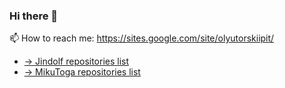 ### Hi there 👋

📫 How to reach me: https://sites.google.com/site/olyutorskiipit/

- [→ Jindolf repositories list](https://github.com/olyutorskii/Jindolf/wiki/Jindolf-repositories-list)
- [→ MikuToga repositories list](https://github.com/olyutorskii/TogaGem/wiki/MikuToga-repositories-list)

<!--
**olyutorskii/olyutorskii** is a ✨ _special_ ✨ repository because its `README.md` (this file) appears on your GitHub profile.

Here are some ideas to get you started:

- 🔭 I’m currently working on ...
- 🌱 I’m currently learning ...
- 👯 I’m looking to collaborate on ...
- 🤔 I’m looking for help with ...
- 💬 Ask me about ...
- 📫 How to reach me: ...
- 😄 Pronouns: ...
- ⚡ Fun fact: ...
-->
